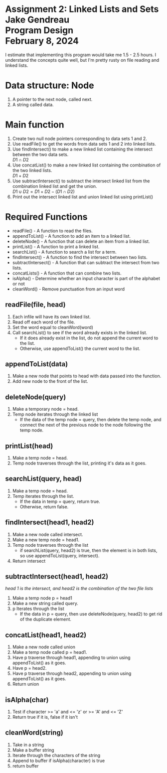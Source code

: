 [//]: # (This script stuff makes the LaTeX math work, so keep it!)

<script type="text/javascript" src="http://cdn.mathjax.org/mathjax/latest/MathJax.js?config=TeX-AMS-MML_HTMLorMML"></script>
<script type="text/x-mathjax-config">
  MathJax.Hub.Config({ tex2jax: {inlineMath: [['$', '$']]}, messageStyle: "none" });
</script>


# Assignment 2: Linked Lists and Sets <br> Jake Gendreau <br> Program Design <br> February 8, 2024

I estimate that implementing this program would take me 1.5 - 2.5 hours. I understand the concepts quite well, but I'm pretty rusty on file reading and linked lists.

# Data structure: Node
1. A pointer to the next node, called next.
2. A string called data.

# Main function
1. Create two null node pointers corresponding to data sets 1 and 2.
2. Use readFile() to get the words from data sets 1 and 2 into linked lists.
3. Use findIntersect() to make a new linked list containing the intersect between the two data sets. 
\
$D1 \cap D2$
4. Use concatList() to make a new linked list containing the combination of the two linked lists. 
\
$D1 + D2$
5. Use subtractIntersect() to subtract the intersect linked list from the combination linked list and get the union. 
\
$D1 \cup D2 = D1 + D2 - (D1 \cap D2)$
6. Print out the intersect linked list and union linked list using printList()

# Required Functions
* readFile() - A function to read the files.
* appendToList() - A function to add an item to a linked list.
* deleteNode() - A function that can delete an item from a linked list.
* printList() - A function to print a linked list.
* searchList() - A function to search a list for a term.
* findIntersect() - A function to find the intersect between two lists.
* subtractIntersect() - A function that can subtract the intersect from two lists.
* concatLists() - A function that can combine two lists.
* isAlpha() - Determine whether an input character is part of the alphabet or not
* cleanWord() - Remove punctuation from an input word

## readFile(file, head)
1. Each infile will have its own linked list.
2. Read off each word of the file.
3. Set the word equal to cleanWord(word)
4. Call searchList() to see if the word already exists in the linked list.
    * If it does already exist in the list, do not append the current word to the list.
    * Otherwise, use appendToList() the current word to the list.

## appendToList(data)
1. Make a new node that points to head with data passed into the function.
2. Add new node to the front of the list.

## deleteNode(query)
1. Make a temporary node = head.
2. Temp node iterates through the linked list
    * If the data of the temp node = query, then delete the temp node, and connect the next of the previous node to the node following the temp node.

## printList(head)
1. Make a temp node = head.
2. Temp node traverses through the list, printing it's data as it goes.

## searchList(query, head)
1. Make a temp node = head.
2. Temp iterates through the list.
    * If the data in temp = query, return true.
    * Otherwise, return false.

## findIntersect(head1, head2)
1. Make a new node called intersect.
2. Make a new temp node = head1.
3. Temp node traverses through the list
    * if searchList(query, head2) is true, then the element is in both lists, so use appendToList(query, intersect).
4. Return intersect

## subtractIntersect(head1, head2)
*head 1 is the intersect, and head2 is the combination of the two file lists*
1. Make a temp node p = head1
2. Make a new string called query.
3. p Iterates through the list
    * If the data in p = query, then use deleteNode(query, head2) to get rid of the duplicate element.

## concatList(head1, head2)
1. Make a new node called union
2. Make a temp node called p = head1.
3. Have p traverse through head1, appending to union using appendToList() as it goes.
4. Have p = head2.
5. Have p traverse through head2, appending to union using appendToList() as it goes.
6. Return union

## isAlpha(char)
1. Test if character >= 'a' and <= 'z' or >= 'A' and <= 'Z'
2. Return true if it is, false if it isn't

## cleanWord(string)
1. Take in a string
2. Make a buffer string
3. Iterate through the characters of the string
4. Append to buffer if isAlpha(character) is true
5. return buffer